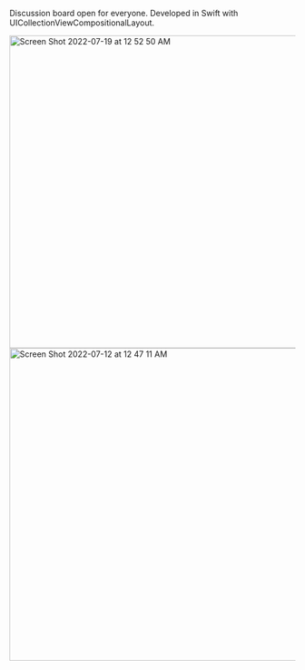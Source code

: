 Discussion board open for everyone. Developed in Swift with UICollectionViewCompositionalLayout.

<img width="551" alt="Screen Shot 2022-07-19 at 12 52 50 AM" src="https://user-images.githubusercontent.com/91169219/179667539-fd956950-3560-4329-8bc7-6b610647bf5b.png">


<img width="551" alt="Screen Shot 2022-07-12 at 12 47 11 AM" src="https://user-images.githubusercontent.com/91169219/178410762-67aac117-112a-4b18-8b81-446f23b6d8ab.png">
